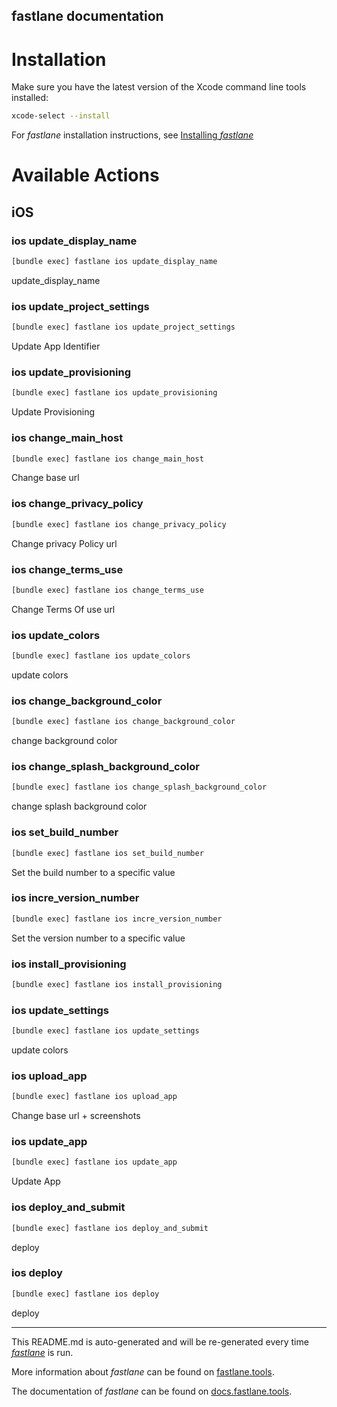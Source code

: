 fastlane documentation
----

# Installation

Make sure you have the latest version of the Xcode command line tools installed:

```sh
xcode-select --install
```

For _fastlane_ installation instructions, see [Installing _fastlane_](https://docs.fastlane.tools/#installing-fastlane)

# Available Actions

## iOS

### ios update_display_name

```sh
[bundle exec] fastlane ios update_display_name
```

update_display_name

### ios update_project_settings

```sh
[bundle exec] fastlane ios update_project_settings
```

Update App Identifier

### ios update_provisioning

```sh
[bundle exec] fastlane ios update_provisioning
```

Update Provisioning

### ios change_main_host

```sh
[bundle exec] fastlane ios change_main_host
```

Change base url

### ios change_privacy_policy

```sh
[bundle exec] fastlane ios change_privacy_policy
```

Change privacy Policy url

### ios change_terms_use

```sh
[bundle exec] fastlane ios change_terms_use
```

Change Terms Of use url

### ios update_colors

```sh
[bundle exec] fastlane ios update_colors
```

update colors

### ios change_background_color

```sh
[bundle exec] fastlane ios change_background_color
```

change background color

### ios change_splash_background_color

```sh
[bundle exec] fastlane ios change_splash_background_color
```

change splash background color

### ios set_build_number

```sh
[bundle exec] fastlane ios set_build_number
```

Set the build number to a specific value

### ios incre_version_number

```sh
[bundle exec] fastlane ios incre_version_number
```

Set the version number to a specific value

### ios install_provisioning

```sh
[bundle exec] fastlane ios install_provisioning
```



### ios update_settings

```sh
[bundle exec] fastlane ios update_settings
```

update colors

### ios upload_app

```sh
[bundle exec] fastlane ios upload_app
```

Change base url + screenshots

### ios update_app

```sh
[bundle exec] fastlane ios update_app
```

Update App

### ios deploy_and_submit

```sh
[bundle exec] fastlane ios deploy_and_submit
```

deploy

### ios deploy

```sh
[bundle exec] fastlane ios deploy
```

deploy

----

This README.md is auto-generated and will be re-generated every time [_fastlane_](https://fastlane.tools) is run.

More information about _fastlane_ can be found on [fastlane.tools](https://fastlane.tools).

The documentation of _fastlane_ can be found on [docs.fastlane.tools](https://docs.fastlane.tools).
